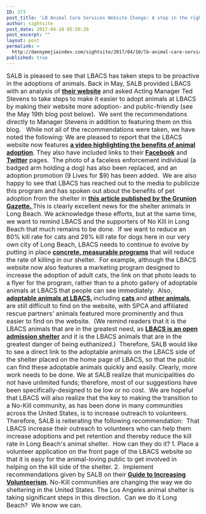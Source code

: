 ```yaml
---
ID: 373
post_title: 'LB Animal Care Services Website Change: A step in the right direction?'
author: sightsite
post_date: 2017-04-10 05:50:26
post_excerpt: ""
layout: post
permalink: >
  http://dannymejiaindev.com/sightsite/2017/04/10/lb-animal-care-services-website-change-a-step-in-the-right-direction/
published: true
---
```

<span style="font-size: medium;">SALB is pleased to see that LBACS has taken steps to be proactive in the adoptions of animals. Back in May, SALB provided LBACS with an analysis of <a title="" href="http://www.longbeach.gov/acs/"><strong>their website</strong></a> and asked Acting Manager Ted Stevens to take steps to make it easier to adopt animals at LBACS by making their website more adoption- and public-friendly (see the May 19th blog post below).  We sent the recommendations directly to Manager Stevens in addition to featuring them on this blog.   While not all of the recommendations were taken, we have noted the following:</span> <span style="font-size: medium;">We are pleased to report that the LBACS website now features <strong><a title="" href="http://youtu.be/Lio1QTPljRI">a video highlighting the benefits of animal adoption</a></strong>. They also have included links to their <strong><a title="" href="http://www.facebook.com/LongBeachAnimalCare">Facebook</a></strong> and <strong><a title="" href="https://twitter.com/lbacs/">Twitter</a></strong> pages.  The photo of a faceless enforcement individual (a badged arm holding a dog) has also been replaced, and an adoption promotion (9 Lives for $9) has been added.  We are also happy to see that LBACS has reached out to the media to publicize this program and has spoken out about the benefits of pet adoption from the shelter in <strong><a title="" href="http://www.gazettes.com/lifestyle/pets/adult-cats-get-lives-for-at-animal-shelter/article_fe7c69e2-e0b0-11e1-9193-001a4bcf887a.html">this article published by the Grunion Gazette. </a></strong></span> <span style="font-size: medium;">This is clearly excellent news for the shelter animals in Long Beach.</span> <span style="font-size: medium;">We acknowledge these efforts, but at the same time, we want to remind LBACS and the supporters of No Kill in Long Beach that much remains to be done.  If we want to reduce an 80% kill rate for cats and 28% kill rate for dogs here in our very own city of Long Beach, LBACS needs to continue to evolve by putting in place <strong><a title="" href="http://www.nokillharford.org/about/steps-to-no-kill/">concrete, measurable programs</a></strong> that will reduce the rate of killing in our shelter.  For example, although the LBACS website now also features a marketing program designed to increase the adoption of adult cats, the link on that photo leads to a flyer for the program, rather than to a photo gallery of adoptable animals at LBACS that people can see immediately.  Also,<strong> <a title="" href="http://www.petharbor.com/results.asp?searchtype=ADOPT&friends=1&samaritans=1&nosuccess=0&rows=10&imght=120&imgres=thumb&view=sysadm.v_animal&bgcolor=ffffff&text=000000&link=000000&alink=336699&vlink=000000&fontface=arial&fontsize=10&col_hdr_bg=b3b936&zip=90815&miles=200&shelterlist=%27LONG%27&atype=dog&ADDR=undefined&nav=1&start=3&nomax=1&page=1&where=type_DOG">adoptable animals at LBACS</a>, </strong>including <strong><a title="" href="http://www.petharbor.com/results.asp?searchtype=ADOPT&friends=1&samaritans=1&nosuccess=0&rows=10&imght=120&imgres=thumb&view=sysadm.v_animal&bgcolor=ffffff&text=000000&link=000000&alink=336699&vlink=000000&fontface=arial&fontsize=10&col_hdr_bg=b3b936&zip=90815&miles=200&shelterlist=%27LONG%27&atype=dog&ADDR=undefined&nav=1&start=3&nomax=1&page=1&where=type_CAT">cats </a></strong>and <strong><a title="" href="http://www.petharbor.com/results.asp?searchtype=ADOPT&friends=1&samaritans=1&nosuccess=0&rows=10&imght=120&imgres=thumb&view=sysadm.v_animal&bgcolor=ffffff&text=000000&link=000000&alink=336699&vlink=000000&fontface=arial&fontsize=10&col_hdr_bg=b3b936&zip=90815&miles=200&shelterlist=%27LONG%27&atype=dog&ADDR=undefined&nav=1&start=3&nomax=1&page=1&where=type_OTHER">other animals</a></strong>, are still difficult to find on the website, with SPCA and affiliated rescue partners' animals featured more prominently and thus easier to find on the website.  (We remind readers that it is the LBACS animals that are in the greatest need, as <strong><a title="" href="http://www.stayinalivelongbeach.org/lbacs-and-spca-la-whos-who.html">LBACS is an open admission shelter</a></strong> and it is the LBACS animals that are in the greatest danger of being euthanized.)  </span> <span style="font-size: medium;">Therefore, SALB would like to see a direct link to the adoptable animals on the LBACS side of the shelter placed on the home page of LBACS, so that the public can find these adoptable animals quickly and easily.</span> <span style="font-size: medium;">Clearly, more work needs to be done. We at SALB realize that municipalities do not have unlimited funds; therefore, most of our suggestions have been specifically-designed to be low or no cost.  We are hopeful that LBACS will also realize that the key to making the transition to a No-Kill community, as has been done in many communities across the United States, is to increase outreach to volunteers.  Therefore, SALB is reiterating the following recommendation:  That LBACS increase their outreach to volunteers who can help them increase adoptions and pet retention and thereby reduce the kill rate in Long Beach's animal shelter.  How can they do it?</span> <span style="font-size: medium;">1. Place a volunteer application on the front page of the LBACS website so that it is easy for the animal-loving public to get involved in helping on the kill side of the shelter.</span> <span style="font-size: medium;">2.  Implement recommendations given by SALB on their <strong><a title="" href="http://www.stayinalivelongbeach.org/salb-guide-to-increasing-volunteerism.html">Guide to Increasing Volunteerism</a></strong>. </span> <span style="font-size: medium;">No-Kill communities are changing the way we do sheltering in the United States. The Los Angeles animal shelter is taking significant steps in this direction.  Can we do it Long Beach?  </span> <span style="font-size: medium;">We know we can.</span>
